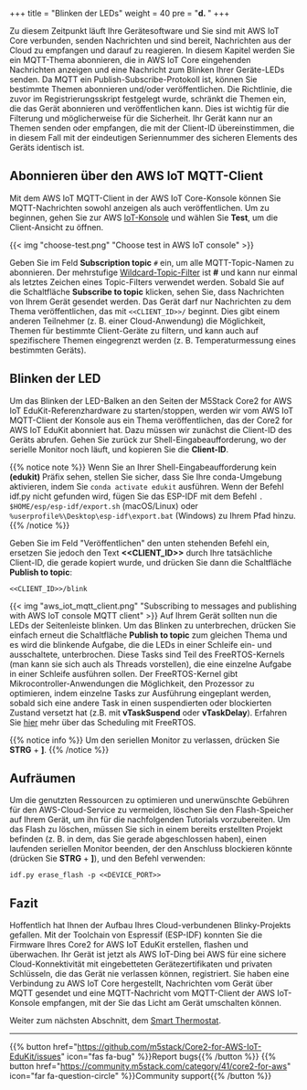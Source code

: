 +++
title = "Blinken der LEDs"
weight = 40
pre = "<b>d. </b>"
+++

Zu diesem Zeitpunkt läuft Ihre Gerätesoftware und Sie sind mit AWS IoT Core verbunden, senden Nachrichten und sind bereit, Nachrichten aus der Cloud zu empfangen und darauf zu reagieren. In diesem Kapitel werden Sie ein MQTT-Thema abonnieren, die in AWS IoT Core eingehenden Nachrichten anzeigen und eine Nachricht zum Blinken Ihrer Geräte-LEDs senden. Da MQTT ein Publish-Subscribe-Protokoll ist, können Sie bestimmte Themen abonnieren und/oder veröffentlichen. Die Richtlinie, die zuvor im Registrierungsskript festgelegt wurde, schränkt die Themen ein, die das Gerät abonnieren und veröffentlichen kann. Dies ist wichtig für die Filterung und möglicherweise für die Sicherheit. Ihr Gerät kann nur an Themen senden oder empfangen, die mit der Client-ID übereinstimmen, die in diesem Fall mit der eindeutigen Seriennummer des sicheren Elements des Geräts identisch ist.

## Abonnieren über den AWS IoT MQTT-Client
Mit dem AWS IoT MQTT-Client in der AWS IoT Core-Konsole können Sie MQTT-Nachrichten sowohl anzeigen als auch veröffentlichen. Um zu beginnen, gehen Sie zur AWS [IoT-Konsole](https://us-west-2.console.aws.amazon.com/iot/home?region=us-west-2#/) und wählen Sie **Test**, um die Client-Ansicht zu öffnen.

{{< img "choose-test.png" "Choose test in AWS IoT console" >}}

Geben Sie im Feld **Subscription topic** `#` ein, um alle MQTT-Topic-Namen zu abonnieren. Der mehrstufige [Wildcard-Topic-Filter](https://docs.aws.amazon.com/iot/latest/developerguide/topics.html#topicfilters) ist **#** und kann nur einmal als letztes Zeichen eines Topic-Filters verwendet werden. Sobald Sie auf die Schaltfläche **Subscribe to topic** klicken, sehen Sie, dass Nachrichten von Ihrem Gerät gesendet werden. Das Gerät darf nur Nachrichten zu dem Thema veröffentlichen, das mit `<<CLIENT_ID>>/` beginnt. Dies gibt einem anderen Teilnehmer (z. B. einer Cloud-Anwendung) die Möglichkeit, Themen für bestimmte Client-Geräte zu filtern, und kann auch auf spezifischere Themen eingegrenzt werden (z. B. Temperaturmessung eines bestimmten Geräts).

## Blinken der LED
Um das Blinken der LED-Balken an den Seiten der M5Stack Core2 for AWS IoT EduKit-Referenzhardware zu starten/stoppen, werden wir vom AWS IoT MQTT-Client der Konsole aus ein Thema veröffentlichen, das der Core2 for AWS IoT EduKit abonniert hat. Dazu müssen wir zunächst die Client-ID des Geräts abrufen. Gehen Sie zurück zur Shell-Eingabeaufforderung, wo der serielle Monitor noch läuft, und kopieren Sie die **Client-ID**.

{{% notice note %}}
Wenn Sie an Ihrer Shell-Eingabeaufforderung kein **(edukit)** Präfix sehen, stellen Sie sicher, dass Sie Ihre conda-Umgebung aktivieren, indem Sie `conda activate edukit` ausführen. Wenn der Befehl idf.py nicht gefunden wird, fügen Sie das ESP-IDF mit dem Befehl `. $HOME/esp/esp-idf/export.sh` (macOS/Linux) oder `%userprofile%\Desktop\esp-idf\export.bat` (Windows) zu Ihrem Pfad hinzu.
{{% /notice %}}

Geben Sie im Feld "Veröffentlichen" den unten stehenden Befehl ein, ersetzen Sie jedoch den Text **<<CLIENT_ID>>** durch Ihre tatsächliche Client-ID, die gerade kopiert wurde, und drücken Sie dann die Schaltfläche **Publish to topic**:
```
<<CLIENT_ID>>/blink
```
{{< img "aws_iot_mqtt_client.png" "Subscribing to messages and publishing with AWS IoT console MQTT client" >}}
Auf Ihrem Gerät sollten nun die LEDs der Seitenleiste blinken. Um das Blinken zu unterbrechen, drücken Sie einfach erneut die Schaltfläche **Publish to topic** zum gleichen Thema und es wird die blinkende Aufgabe, die die LEDs in einer Schleife ein- und ausschaltete, unterbrochen. Diese Tasks sind Teil des FreeRTOS-Kernels (man kann sie sich auch als Threads vorstellen), die eine einzelne Aufgabe in einer Schleife ausführen sollen. Der FreeRTOS-Kernel gibt Mikrocontroller-Anwendungen die Möglichkeit, den Prozessor zu optimieren, indem einzelne Tasks zur Ausführung eingeplant werden, sobald sich eine andere Task in einen suspendierten oder blockierten Zustand versetzt hat (z.B. mit **vTaskSuspend** oder **vTaskDelay**). Erfahren Sie [hier](https://www.freertos.org/implementation/a00005.html) mehr über das Scheduling mit FreeRTOS.

{{% notice info %}}
Um den seriellen Monitor zu verlassen, drücken Sie **STRG** + **]**.
{{% /notice %}}

## Aufräumen
Um die genutzten Ressourcen zu optimieren und unerwünschte Gebühren für den AWS-Cloud-Service zu vermeiden, löschen Sie den Flash-Speicher auf Ihrem Gerät, um ihn für die nachfolgenden Tutorials vorzubereiten. Um das Flash zu löschen, müssen Sie sich in einem bereits erstellten Projekt befinden (z. B. in dem, das Sie gerade abgeschlossen haben), einen laufenden seriellen Monitor beenden, der den Anschluss blockieren könnte (drücken Sie **STRG** + **]**), und den Befehl verwenden:

```
idf.py erase_flash -p <<DEVICE_PORT>>
```

## Fazit
Hoffentlich hat Ihnen der Aufbau Ihres Cloud-verbundenen Blinky-Projekts gefallen. Mit der Toolchain von Espressif (ESP-IDF) konnten Sie die Firmware Ihres Core2 for AWS IoT EduKit erstellen, flashen und überwachen. Ihr Gerät ist jetzt als AWS IoT-Ding bei AWS für eine sichere Cloud-Konnektivität mit eingebetteten Gerätezertifikaten und privaten Schlüsseln, die das Gerät nie verlassen können, registriert. Sie haben eine Verbindung zu AWS IoT Core hergestellt, Nachrichten vom Gerät über MQTT gesendet und eine MQTT-Nachricht vom MQTT-Client der AWS IoT-Konsole empfangen, mit der Sie das Licht am Gerät umschalten können.


Weiter zum nächsten Abschnitt, dem [Smart Thermostat](/de/smart-thermostat.html).

---
{{% button href="https://github.com/m5stack/Core2-for-AWS-IoT-EduKit/issues" icon="fas fa-bug" %}}Report bugs{{% /button %}} {{% button href="https://community.m5stack.com/category/41/core2-for-aws" icon="far fa-question-circle" %}}Community support{{% /button %}}